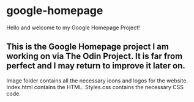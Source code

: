 # google-homepage

Hello and welcome to my Google Homepage Project! 

This is the Google Homepage project I am working on via The Odin Project.
It is far from perfect and I may return to improve it later on.
-------------------------------------------------------------------------------
Image folder contains all the necessary icons and logos for the website.
Index.html contains the HTML.
Styles.css contains the necessary CSS code.
